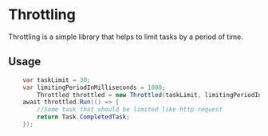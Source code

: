 # Throttling
Throttling is a simple library that helps to limit tasks by a period of time.

## Usage

```C#
	var taskLimit = 30;	
	var limitingPeriodInMilliseconds = 1000;
        Throttled throttled = new Throttled(taskLimit, limitingPeriodInMilliseconds);
	await throttled.Run(() => {
		//Some task that should be limited like http request
		return Task.CompletedTask;		
	});
```
